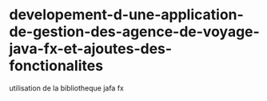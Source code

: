 # developement-d-une-application-de-gestion-des-agence-de-voyage-java-fx-et-ajoutes-des-fonctionalites
utilisation de la bibliotheque  jafa fx 
